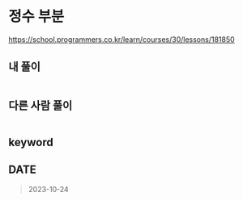# 정수 부분

https://school.programmers.co.kr/learn/courses/30/lessons/181850

## 내 풀이

```kt

```

## 다른 사람 풀이

```kt

```

## keyword

## DATE

> 2023-10-24
